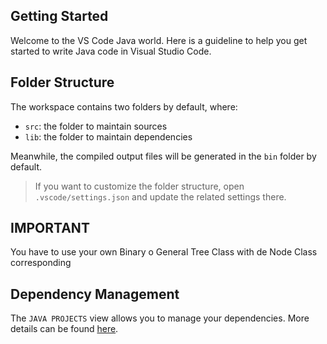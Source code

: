 ## Getting Started

Welcome to the VS Code Java world. Here is a guideline to help you get started to write Java code in Visual Studio Code.

## Folder Structure

The workspace contains two folders by default, where:

- `src`: the folder to maintain sources
- `lib`: the folder to maintain dependencies

Meanwhile, the compiled output files will be generated in the `bin` folder by default.

> If you want to customize the folder structure, open `.vscode/settings.json` and update the related settings there.

## IMPORTANT

You have to use your own Binary o General Tree Class with de Node Class corresponding

## Dependency Management

The `JAVA PROJECTS` view allows you to manage your dependencies. More details can be found [here](https://github.com/microsoft/vscode-java-dependency#manage-dependencies).

